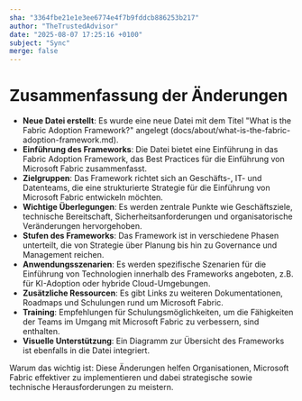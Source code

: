 ```yaml
---
sha: "3364fbe21e1e3ee6774e4f7b9fddcb886253b217"
author: "TheTrustedAdvisor"
date: "2025-08-07 17:25:16 +0100"
subject: "Sync"
merge: false
---
```


# Zusammenfassung der Änderungen

- **Neue Datei erstellt**: Es wurde eine neue Datei mit dem Titel "What is the Fabric Adoption Framework?" angelegt (docs/about/what-is-the-fabric-adoption-framework.md).
- **Einführung des Frameworks**: Die Datei bietet eine Einführung in das Fabric Adoption Framework, das Best Practices für die Einführung von Microsoft Fabric zusammenfasst.
- **Zielgruppen**: Das Framework richtet sich an Geschäfts-, IT- und Datenteams, die eine strukturierte Strategie für die Einführung von Microsoft Fabric entwickeln möchten.
- **Wichtige Überlegungen**: Es werden zentrale Punkte wie Geschäftsziele, technische Bereitschaft, Sicherheitsanforderungen und organisatorische Veränderungen hervorgehoben.
- **Stufen des Frameworks**: Das Framework ist in verschiedene Phasen unterteilt, die von Strategie über Planung bis hin zu Governance und Management reichen.
- **Anwendungsszenarien**: Es werden spezifische Szenarien für die Einführung von Technologien innerhalb des Frameworks angeboten, z.B. für KI-Adoption oder hybride Cloud-Umgebungen.
- **Zusätzliche Ressourcen**: Es gibt Links zu weiteren Dokumentationen, Roadmaps und Schulungen rund um Microsoft Fabric.
- **Training**: Empfehlungen für Schulungsmöglichkeiten, um die Fähigkeiten der Teams im Umgang mit Microsoft Fabric zu verbessern, sind enthalten.
- **Visuelle Unterstützung**: Ein Diagramm zur Übersicht des Frameworks ist ebenfalls in die Datei integriert.

Warum das wichtig ist: Diese Änderungen helfen Organisationen, Microsoft Fabric effektiver zu implementieren und dabei strategische sowie technische Herausforderungen zu meistern.

